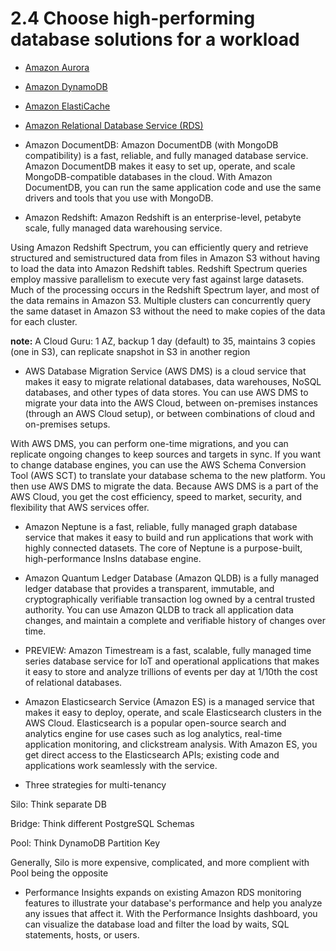 # 2.4 Choose high-performing database solutions for a workload

* [Amazon Aurora](aurora)

* [Amazon DynamoDB](dynamodb)

* [Amazon ElastiCache](elasticache)

* [Amazon Relational Database Service (RDS)](rds)

* Amazon DocumentDB: Amazon DocumentDB (with MongoDB compatibility) is a fast, reliable, and fully managed database service. Amazon DocumentDB makes it easy to set up, operate, and scale MongoDB-compatible databases in the cloud. With Amazon DocumentDB, you can run the same application code and use the same drivers and tools that you use with MongoDB.

* Amazon Redshift: Amazon Redshift is an enterprise-level, petabyte scale, fully managed data warehousing service.

Using Amazon Redshift Spectrum, you can efficiently query and retrieve structured and semistructured data from files in Amazon S3 without having to load the data into Amazon Redshift tables. Redshift Spectrum queries employ massive parallelism to execute very fast against large datasets. Much of the processing occurs in the Redshift Spectrum layer, and most of the data remains in Amazon S3. Multiple clusters can concurrently query the same dataset in Amazon S3 without the need to make copies of the data for each cluster.

**note:** A Cloud Guru: 1 AZ, backup 1 day (default) to 35, maintains 3 copies (one in S3), can replicate snapshot in S3 in another region

* AWS Database Migration Service (AWS DMS) is a cloud service that makes it easy to migrate relational databases, data warehouses, NoSQL databases, and other types of data stores. You can use AWS DMS to migrate your data into the AWS Cloud, between on-premises instances (through an AWS Cloud setup), or between combinations of cloud and on-premises setups.

With AWS DMS, you can perform one-time migrations, and you can replicate ongoing changes to keep sources and targets in sync. If you want to change database engines, you can use the AWS Schema Conversion Tool (AWS SCT) to translate your database schema to the new platform. You then use AWS DMS to migrate the data. Because AWS DMS is a part of the AWS Cloud, you get the cost efficiency, speed to market, security, and flexibility that AWS services offer.

* Amazon Neptune is a fast, reliable, fully managed graph database service that makes it easy to build and run applications that work with highly connected datasets. The core of Neptune is a purpose-built, high-performance InsIns database engine.

* Amazon Quantum Ledger Database (Amazon QLDB) is a fully managed ledger database that provides a transparent, immutable, and cryptographically verifiable transaction log owned by a central trusted authority. You can use Amazon QLDB to track all application data changes, and maintain a complete and verifiable history of changes over time.

* PREVIEW: Amazon Timestream is a fast, scalable, fully managed time series database service for IoT and operational applications that makes it easy to store and analyze trillions of events per day at 1/10th the cost of relational databases.

* Amazon Elasticsearch Service (Amazon ES) is a managed service that makes it easy to deploy, operate, and scale Elasticsearch clusters in the AWS Cloud. Elasticsearch is a popular open-source search and analytics engine for use cases such as log analytics, real-time application monitoring, and clickstream analysis. With Amazon ES, you get direct access to the Elasticsearch APIs; existing code and applications work seamlessly with the service.

* Three strategies for multi-tenancy

Silo: Think separate DB

Bridge: Think different PostgreSQL Schemas

Pool: Think DynamoDB Partition Key

Generally, Silo is more expensive, complicated, and more complient with Pool being the opposite

* Performance Insights expands on existing Amazon RDS monitoring features to illustrate your database's performance and help you analyze any issues that affect it. With the Performance Insights dashboard, you can visualize the database load and filter the load by waits, SQL statements, hosts, or users.